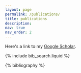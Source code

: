 ```yaml
---
layout: page
permalink: /publications/
title: publications
description: 
nav: true
nav_order: 2
---
```


Here's a link to my [Google Scholar](https://scholar.google.com/citations?user=LzzOXKoAAAAJ&hl=en).

<!-- _pages/publications.md -->

<!-- Bibsearch Feature -->

{% include bib_search.liquid %}

<div class="publications">

{% bibliography %}

</div>
